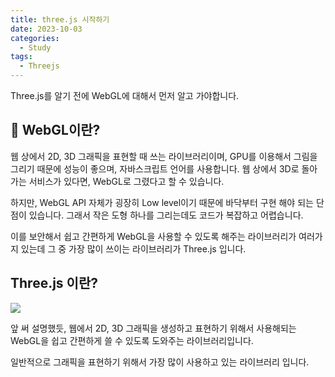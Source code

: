 ```yaml
---
title: three.js 시작하기
date: 2023-10-03
categories:
  - Study
tags:
  - Threejs
---
```


Three.js를 알기 전에 WebGL에 대해서 먼저 알고 가야합니다.

## 🎨 WebGL이란?

웹 상에서 2D, 3D 그래픽을 표현할 때 쓰는 라이브러리이며, GPU를 이용해서 그림을 그리기 때문에 성능이 좋으며, 자바스크립트 언어를 사용합니다. 웹 상에서 3D로 돌아가는 서비스가 있다면, WebGL로 그렸다고 할 수 있습니다.

하지만, WebGL API 자체가 굉장히 Low level이기 때문에 바닥부터 구현 해야 되는 단점이 있습니다. 그래서 작은 도형 하나를 그리는데도 코드가 복잡하고 어렵습니다.

이를 보안해서 쉽고 간편하게 WebGL을 사용할 수 있도록 해주는 라이브러리가 여러가지 있는데 그 중 가장 많이 쓰이는 라이브러리가 Three.js 입니다.

## Three.js 이란?

![](https://velog.velcdn.com/images/gusdh2/post/97e579d8-a6b0-44c9-a399-8137e4ba9cab/image.png)

앞 써 설명했듯, 웹에서 2D, 3D 그래픽을 생성하고 표현하기 위해서 사용해되는 WebGL을 쉽고 간편하게 쓸 수 있도록 도와주는 라이브러리입니다.

일반적으로 그래픽을 표현하기 위해서 가장 많이 사용하고 있는 라이브러리 입니다.
